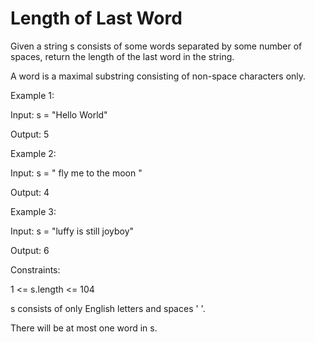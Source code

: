 # Length of Last Word

Given a string s consists of some words separated by some number of spaces, return the length of the last word in the string.

A word is a maximal substring consisting of non-space characters only.

 

Example 1:

Input: s = "Hello World"

Output: 5

Example 2:

Input: s = "   fly me   to   the moon  "

Output: 4

Example 3:

Input: s = "luffy is still joyboy"

Output: 6
 

Constraints:

1 <= s.length <= 104

s consists of only English letters and spaces ' '.

There will be at most one word in s.
